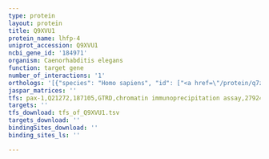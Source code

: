 ```yaml
---
type: protein
layout: protein
title: Q9XVU1
protein_name: lhfp-4
uniprot_accession: Q9XVU1
ncbi_gene_id: '184971'
organism: Caenorhabditis elegans
function: target gene
number_of_interactions: '1'
orthologs: '[{"species": "Homo sapiens", "id": ["<a href=\"/protein/q7z7j7\">Q7Z7J7</a>", "C9JA52"]}, {"species": "Mus musculus", "id": ["<a href=\"/protein/q4kl25\">Q4KL25</a>", "<a href=\"/protein/a0a0g2jgi3\">A0A0G2JGI3</a>", "<a href=\"/protein/q5u4e0\">Q5U4E0</a>"]}, {"species": "Rattus norvegicus", "id": ["<a href=\"/protein/q5ppi7\">Q5PPI7</a>", "<a href=\"/protein/q7tsy2\">Q7TSY2</a>"]}, {"species": "Drosophila melanogaster", "id": ["<a href=\"/protein/q9w068\">Q9W068</a>"]}, {"species": "Danio rerio", "id": ["F1Q837", "Q6DHB5", "A0A2R8RTK1", "<a href=\"/protein/f8w4k4\">F8W4K4</a>", "B0UYJ1"]}]'
jaspar_matrices: ''
tfs: pax-1,Q21272,187105,GTRD,chromatin immunoprecipitation assay,27924024%5Buid%5D,No
targets: ''
tfs_download: tfs_of_Q9XVU1.tsv
targets_download: ''
bindingSites_download: ''
binding_sites_ls: ''

---
```


